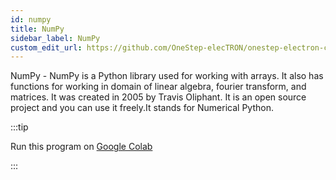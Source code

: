 ```yaml
---
id: numpy
title: NumPy
sidebar_label: NumPy
custom_edit_url: https://github.com/OneStep-elecTRON/onestep-electron-content
---
```


NumPy - NumPy is a Python library used for working with arrays. It also has functions for working in domain of linear algebra, fourier transform, and matrices. It was created in 2005 by Travis Oliphant. It is an open source project and you can use it freely.It stands for
Numerical Python.

:::tip

Run this program on <a href='https://colab.research.google.com/drive/1KdxtDg0rN0SS3FUaGAhf13F3NLkX0FSU?usp=sharing'>Google Colab</a>

:::